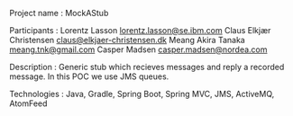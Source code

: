 
Project name : MockAStub

Participants : Lorentz Lasson 				lorentz.lasson@se.ibm.com
			   Claus Elkjær Christensen		claus@elkjaer-christensen.dk
			   Meang Akira Tanaka			meang.tnk@gmail.com
			   Casper Madsen				casper.madsen@nordea.com

Description : Generic stub which recieves messages and reply a recorded message. In this POC we use JMS queues.

Technologies : Java, Gradle, Spring Boot, Spring MVC, JMS, ActiveMQ, AtomFeed